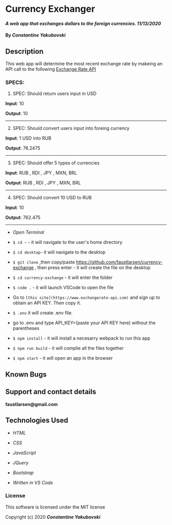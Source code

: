 # Currency Exchanger

#### _A web app that exchanges dollars to the foreign currencies. 11/13/2020_

#### By _**Constantine Yakubovski**_ 

## Description 

This web app will determine the most recent exchange rate by makeing an API call to the following [Exchange Rate API](https://www.exchangerate-api.com/)


### SPECS: ###

1. SPEC: Should return users input in USD 

**Input**: 10

**Output**: 10
____________________________________________________________________________________

2. SPEC: Should convert users input into foreing currency

**Input**: 1 USD into RUB

**Output**: 76.2475
____________________________________________________________________________________

3. SPEC: Should offer 5 types of currencies

**Input**: RUB , RDI , JPY , MXN, BRL

**Output**: RUB , RDI , JPY , MXN, BRL
____________________________________________________________________________________

4. SPEC: Should convert 10 USD to RUB

**Input**: 10

**Output**: 762.475
___________________________________________________________________________

-  _Open Terminal_

-  `$ cd ~` - it will navigate to the user's home directory

-  `$ cd desktop`- it will navigate to the desktop

-  `$ git clone` ,then copy/paste https://github.com/faustlarsen/currency-exchange  , then press enter - it will create the file on the desktop

-  `$ cd currency-exchange` - it will enter the folder

-  `$ code .` - it will launch VSCode to open the file

- Go to `[this site](https://www.exchangerate-api.com)` and sign up to obtain an API KEY. Then copy it.

-  `$ .env`  it will create .env file. 

-  go to .env and type API_KEY=(paste your API KEY here) without the parentheses

 -  `$ npm install` - it will install a necesarry webpack to run this app

 -  `$ npm run build` - it will complie all the files together

 -  `$ npm start` - it will open an app in the browser

## Known Bugs

## Support and contact details

__faustlarsen@gmail.com__

## Technologies Used

-  _HTML_

-  _CSS_

-  _JavaScript_

-  _JQuery_

-  _Bootstrap_

-  _Written in VS Code_

### License

This software is licensed under the MIT license

Copyright (c) 2020 **_Constantine Yakubovski_**